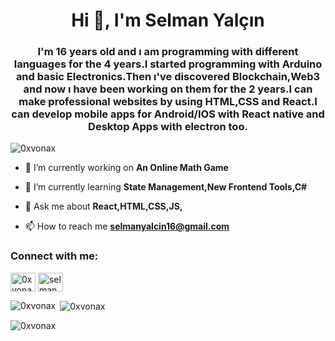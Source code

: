 <h1 align="center">Hi 👋, I'm Selman Yalçın</h1>
<h3 align="center">I'm 16 years old and ı am programming with different languages for the 4 years.I started programming with Arduino and basic Electronics.Then ı've discovered Blockchain,Web3 and now ı have been working on them for the 2 years.I can make professional websites by using HTML,CSS and React.I can develop mobile apps for Android/IOS with React native and Desktop Apps with electron too.</h3>

<p align="left"> <img src="https://komarev.com/ghpvc/?username=0xvonax&label=Profile%20views&color=0e75b6&style=flat" alt="0xvonax" /> </p>

- 🔭 I’m currently working on **An Online Math Game**

- 🌱 I’m currently learning **State Management,New Frontend Tools,C#**

- 💬 Ask me about **React,HTML,CSS,JS,**

- 📫 How to reach me **selmanyalcin16@gmail.com**

<h3 align="left">Connect with me:</h3>
<p align="left">
<a href="https://twitter.com/0xvonax" target="blank"><img align="center" src="https://raw.githubusercontent.com/rahuldkjain/github-profile-readme-generator/master/src/images/icons/Social/twitter.svg" alt="0xvonax" height="30" width="40" /></a>
<a href="https://www.youtube.com/channel/UCmQ-GIkwM0xRTgZyyXUnLhA" target="blank"><img align="center" src="https://raw.githubusercontent.com/rahuldkjain/github-profile-readme-generator/master/src/images/icons/Social/youtube.svg" alt="selman yalçın" height="30" width="40" /></a>
</p>

<p><img align="left" src="https://github-readme-stats.vercel.app/api/top-langs?username=0xvonax&show_icons=true&locale=en&layout=compact" alt="0xvonax" /></p>

<p>&nbsp;<img align="center" src="https://github-readme-stats.vercel.app/api?username=0xvonax&show_icons=true&locale=en" alt="0xvonax" /></p>

<p><img align="center" src="https://github-readme-streak-stats.herokuapp.com/?user=0xvonax&" alt="0xvonax" /></p>
